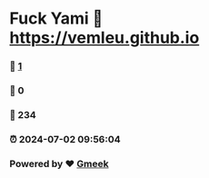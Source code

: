 # Fuck Yami :link: https://vemleu.github.io 
### :page_facing_up: [1](https://vemleu.github.io/tag.html) 
### :speech_balloon: 0 
### :hibiscus: 234 
### :alarm_clock: 2024-07-02 09:56:04 
### Powered by :heart: [Gmeek](https://github.com/Meekdai/Gmeek)

